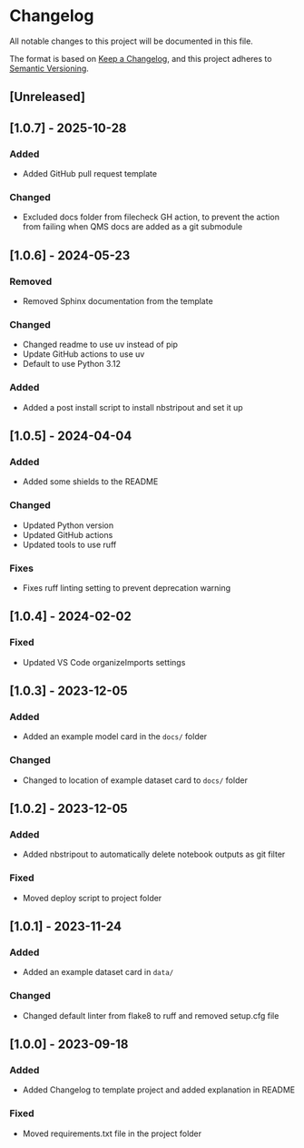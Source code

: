 # Changelog

All notable changes to this project will be documented in this file.

The format is based on [Keep a Changelog](https://keepachangelog.com/en/1.0.0/),
and this project adheres to [Semantic Versioning](https://semver.org/spec/v2.0.0.html).

## [Unreleased]

## [1.0.7] - 2025-10-28

### Added
- Added GitHub pull request template

### Changed
- Excluded docs folder from filecheck GH action, to prevent the action from failing when QMS docs are added as a git submodule

## [1.0.6] - 2024-05-23

### Removed
- Removed Sphinx documentation from the template

### Changed
- Changed readme to use uv instead of pip
- Update GitHub actions to use uv
- Default to use Python 3.12

### Added
- Added a post install script to install nbstripout and set it up

## [1.0.5] - 2024-04-04

### Added
- Added some shields to the README

### Changed
- Updated Python version
- Updated GitHub actions
- Updated tools to use ruff

### Fixes
- Fixes ruff linting setting to prevent deprecation warning

## [1.0.4] - 2024-02-02

### Fixed
- Updated VS Code organizeImports settings

## [1.0.3] - 2023-12-05

### Added
- Added an example model card in the `docs/` folder

### Changed
- Changed to location of example dataset card to `docs/` folder

## [1.0.2] - 2023-12-05

### Added
- Added nbstripout to automatically delete notebook outputs as git filter

### Fixed
- Moved deploy script to project folder

## [1.0.1] - 2023-11-24

### Added
- Added an example dataset card in `data/`

### Changed
- Changed default linter from flake8 to ruff and removed setup.cfg file

## [1.0.0] - 2023-09-18

### Added
- Added Changelog to template project and added explanation in README

### Fixed
- Moved requirements.txt file in the project folder
